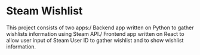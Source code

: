 # Steam Wishlist

This project consists of two apps:/
Backend app written on Python to gather wishlists information using Steam API./
Frontend app written on React to allow user input of Steam User ID to gather wishlist and to show wishlist information.
